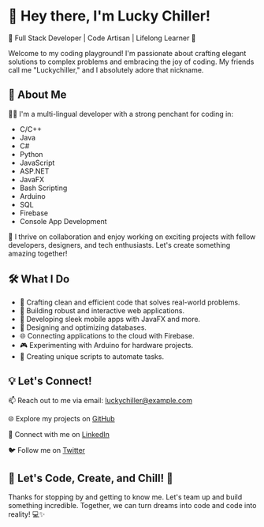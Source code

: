 <!--
**luckychiller/luckychiller** is a ✨ _special_ ✨ repository because its `README.md` (this file) appears on your GitHub profile.

Here are some ideas to get you started:

- 🔭 I’m currently working on ...
- 🌱 I’m currently learning ...
- 👯 I’m looking to collaborate on ...
- 🤔 I’m looking for help with ...
- 💬 Ask me about ...
- 📫 How to reach me: ...
- 😄 Pronouns: ...
- ⚡ Fun fact: ...
-->
# 👋 Hey there, I'm Lucky Chiller!

🌟 Full Stack Developer | Code Artisan | Lifelong Learner 🌟

Welcome to my coding playground! I'm passionate about crafting elegant solutions to complex problems and embracing the joy of coding. My friends call me "Luckychiller," and I absolutely adore that nickname.

## 🚀 About Me

👨‍💻 I'm a multi-lingual developer with a strong penchant for coding in:
- C/C++
- Java
- C#
- Python
- JavaScript
- ASP.NET
- JavaFX
- Bash Scripting
- Arduino
- SQL
- Firebase
- Console App Development

💬 I thrive on collaboration and enjoy working on exciting projects with fellow developers, designers, and tech enthusiasts. Let's create something amazing together!

## 🛠️ What I Do

- 🔨 Crafting clean and efficient code that solves real-world problems.
- 🚀 Building robust and interactive web applications.
- 📱 Developing sleek mobile apps with JavaFX and more.
- 💾 Designing and optimizing databases.
- 🌐 Connecting applications to the cloud with Firebase.
- 🎮 Experimenting with Arduino for hardware projects.
- 🤖 Creating unique scripts to automate tasks.

## 💡 Let's Connect!

📫 Reach out to me via email: luckychiller@example.com

🌐 Explore my projects on [GitHub](https://github.com/luckychiller)

💼 Connect with me on [LinkedIn](https://www.linkedin.com/in/luckychiller)

🐦 Follow me on [Twitter](https://twitter.com/luckychiller)

## 🌟 Let's Code, Create, and Chill! 🌟

Thanks for stopping by and getting to know me. Let's team up and build something incredible. Together, we can turn dreams into code and code into reality! 💻✨

